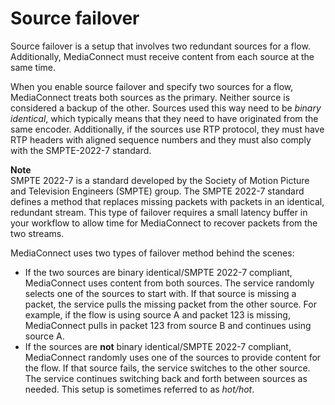 # Source failover<a name="source-failover"></a>

Source failover is a setup that involves two redundant sources for a flow\. Additionally, MediaConnect must receive content from each source at the same time\. 

When you enable source failover and specify two sources for a flow, MediaConnect treats both sources as the primary\. Neither source is considered a backup of the other\. Sources used this way need to be *binary identical*, which typically means that they need to have originated from the same encoder\. Additionally, if the sources use RTP protocol, they must have RTP headers with aligned sequence numbers and they must also comply with the SMPTE\-2022\-7 standard\. 

**Note**  
SMPTE 2022\-7 is a standard developed by the Society of Motion Picture and Television Engineers \(SMPTE\) group\. The SMPTE 2022\-7 standard defines a method that replaces missing packets with packets in an identical, redundant stream\. This type of failover requires a small latency buffer in your workflow to allow time for MediaConnect to recover packets from the two streams\.

MediaConnect uses two types of failover method behind the scenes:
+ If the two sources are binary identical/SMPTE 2022\-7 compliant, MediaConnect uses content from both sources\. The service randomly selects one of the sources to start with\. If that source is missing a packet, the service pulls the missing packet from the other source\. For example, if the flow is using source A and packet 123 is missing, MediaConnect pulls in packet 123 from source B and continues using source A\. 
+ If the sources are **not** binary identical/SMPTE 2022\-7 compliant, MediaConnect randomly uses one of the sources to provide content for the flow\. If that source fails, the service switches to the other source\. The service continues switching back and forth between sources as needed\. This setup is sometimes referred to as *hot/hot*\.